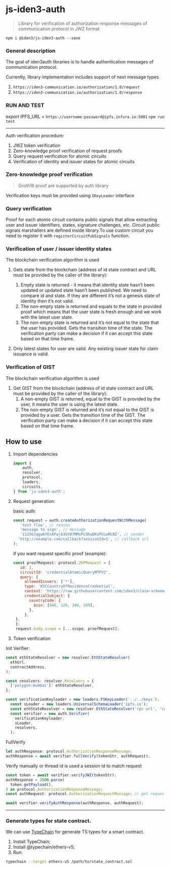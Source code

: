 # js-iden3-auth

> Library for verification of authorization response messages of communication protocol in JWZ format
>

`npm i @iden3/js-iden3-auth --save`

### General description

The goal of iden3auth libraries is to handle authentication messages of communication protocol.

Currently, library implementation includes support of next message types

1. `https://iden3-communication.io/authorization/1.0/request`
2. `https://iden3-communication.io/authorization/1.0/response`

### RUN AND TEST

export IPFS_URL = `https://username:password@ipfs.infura.io:5001`
`npm run test`

---

Auth verification procedure:

1. JWZ token verification
2. Zero-knowledge proof verification of request proofs
3. Query request verification for atomic circuits
4. Verification of identity and issuer states for atomic circuits

### Zero-knowledge proof verification

> Groth16 proof are supported by auth library
>

Verification keys must be provided using `IKeyLoader` interface

### Query verification

Proof for each atomic circuit contains public signals that allow extracting user and issuer identifiers, states, signature challenges, etc.
Circuit public signals marshallers are defined inside library.To use custom circuit you need to register it with `registerCircuitPubSignals` function.

### Verification of user / issuer identity states

The blockchain verification algorithm is used

1. Gets state from the blockchain (address of id state contract and URL must be provided by the caller of the library):
   1. Empty state is returned - it means that identity state hasn’t been updated or updated state hasn’t been published. We need to compare id and state. If they are different it’s not a genesis state of identity then it’s not valid.
   2. The non-empty state is returned and equals to the state in provided proof which means that the user state is fresh enough and we work with the latest user state.
   3. The non-empty state is returned and it’s not equal to the state that the user has provided. Gets the transition time of the state. The verification party can make a decision if it can accept this state based on that time frame.

2. Only latest states for user are valid. Any existing issuer state for claim issuance is valid.

### Verification of GIST

The blockchain verification algorithm is used

1. Get GIST from the blockchain (address of id state contract and URL must be provided by the caller of the library):
   1. A non-empty GIST is returned, equal to the GIST is provided by the user, it means the user is using the latest state.
   2. The non-empty GIST is returned and it’s not equal to the GIST is provided by a user. Gets the transition time of the GIST. The verification party can make a decision if it can accept this state based on that time frame.

## How to use

1. Import dependencies

    ``` javascript
    import {
        auth,
        resolver,
        protocol,
        loaders,
        circuits,
    } from 'js-iden3-auth';
    ```

2. Request generation:

    basic auth:

    ``` javascript
    const request = auth.createAuthorizationRequestWithMessage(
       'test flow', // reason 
       'message to sign', // message
       '1125GJqgw6YEsKFwj63GY87MMxPL9kwDKxPUiwMLNZ', // sender 
      'http://example.com/callback?sessionId=1', // callback url
    );
    ```

    if you want request specific proof (example):

     ``` javascript
    const proofRequest: protocol.ZKPRequest = {
        id: 1,
        circuitId: 'credentialAtomicQueryMTPV2',
        query: {
          allowedIssuers: ['*'],
          type: 'KYCCountryOfResidenceCredential',
          context: 'https://raw.githubusercontent.com/iden3/claim-schema-vocab/main/schemas/json-ld/kyc-v2.json-ld',
          credentialSubject: {
            countryCode: {
              $nin: [840, 120, 340, 509],
            },
          },
      },
      };
      request.body.scope = [...scope, proofRequest];
    ```

3. Token verification

  Init Verifier:

  ``` javascript
  const ethStateResolver = new resolver.EthStateResolver(
    ethUrl,
    contractAddress,
  );

  const resolvers: resolver.Resolvers = {
    ['polygon:mumbai']: ethStateResolver,
  };

  const verificationKeyloader = new loaders.FSKeyLoader('../../keys');
    const sLoader = new loaders.UniversalSchemaLoader('ipfs.io');
    const ethStateResolver = new resolver.EthStateResolver('rpc url', 'contractAddress');
    const verifier = new auth.Verifier(
      verificationKeyloader,
      sLoader, 
      resolvers,
    );
  ```

  FullVerify

  ``` javascript
  let authResponse: protocol.AuthorizationResponseMessage;
  authResponse = await verifier.fullVerify(tokenStr, authRequest);
  ```

 Verify manually or thread id is used a session id to match request

  ``` javascript
  const token = await verifier.verifyJWZ(tokenStr);
  authResponse = JSON.parse(
    token.getPayload(),
  ) as protocol.AuthorizationResponseMessage;
  const authRequest: protocol.AuthorizationRequestMessage; // get request from you session storage. You can use authResponse.thid field

  await verifier.verifyAuthResponse(authResponse, authRequest);
  ```

---
### Generate types for state contract.
We can use [TypeChain](https://github.com/dethcrypto/TypeChain#readme) for generate TS types for a smart contract.
1. Install TypeChain;
2. Install @typechain/ethers-v5;
3. Run:
```bash
typechain --target ethers-v5 /path/to/state_contract.sol
```